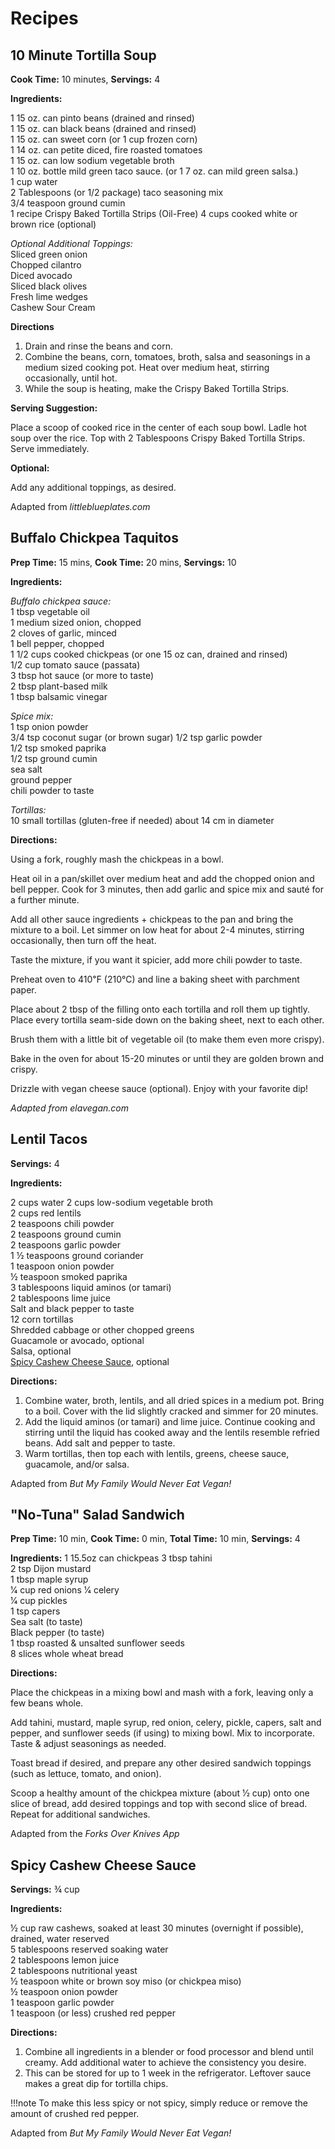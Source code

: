 # Recipes

## 10 Minute Tortilla Soup

**Cook Time:** 10 minutes, **Servings:** 4

**Ingredients:**

1 15 oz. can pinto beans (drained and rinsed)  
1 15 oz. can black beans (drained and rinsed)  
1 15 oz. can sweet corn (or 1 cup frozen corn)   
1 14 oz. can petite diced, fire roasted tomatoes  
1 15 oz. can low sodium vegetable broth  
1 10 oz. bottle mild green taco sauce. (or 1 7 oz. can mild green salsa.)  
1 cup water  
2 Tablespoons (or 1/2 package) taco seasoning mix  
3/4 teaspoon ground cumin  
1 recipe Crispy Baked Tortilla Strips (Oil-Free) 4 cups cooked white or brown rice (optional)  

_Optional Additional Toppings:_  
Sliced green onion  
Chopped cilantro  
Diced avocado  
Sliced black olives  
Fresh lime wedges  
Cashew Sour Cream  

**Directions**

1. Drain and rinse the beans and corn.
2. Combine the beans, corn, tomatoes, broth, salsa and seasonings in a medium sized cooking pot. Heat over medium heat, stirring occasionally, until hot.
3. While the soup is heating, make the Crispy Baked Tortilla Strips.

**Serving Suggestion:**

Place a scoop of cooked rice in the center of each soup bowl. Ladle hot soup over the rice. Top with 2 Tablespoons Crispy Baked Tortilla Strips. Serve immediately.

**Optional:**

Add any additional toppings, as desired.

Adapted from _littleblueplates.com_


## Buffalo Chickpea Taquitos

**Prep Time:** 15 mins, **Cook Time:** 20 mins, **Servings:** 10  

**Ingredients:**

_Buffalo chickpea sauce:_  
1 tbsp vegetable oil  
1 medium sized onion, chopped  
2 cloves of garlic, minced  
1 bell pepper, chopped  
1 1/2 cups cooked chickpeas (or one 15 oz can, drained and rinsed)  
1/2 cup tomato sauce (passata)  
3 tbsp hot sauce (or more to taste)  
2 tbsp plant-based milk  
1 tbsp balsamic vinegar  

_Spice mix:_  
1 tsp onion powder  
3/4 tsp coconut sugar (or brown sugar) 1/2 tsp garlic powder  
1/2 tsp smoked paprika  
1/2 tsp ground cumin  
sea salt  
ground pepper  
chili powder to taste  

_Tortillas:_  
10 small tortillas (gluten-free if needed) about 14 cm in diameter

**Directions:**

Using a fork, roughly mash the chickpeas in a bowl.

Heat oil in a pan/skillet over medium heat and add the chopped onion and bell pepper. Cook for 3 minutes, then add garlic and spice mix and sauté for a further minute.

Add all other sauce ingredients + chickpeas to the pan and bring the mixture to a boil. Let simmer on low heat for about 2-4 minutes, stirring occasionally, then turn off the heat.

Taste the mixture, if you want it spicier, add more chili powder to taste.

Preheat oven to 410℉ (210℃) and line a baking sheet with parchment paper.

Place about 2 tbsp of the filling onto each tortilla and roll them up tightly. Place every tortilla seam-side down on the baking sheet, next to each other.

Brush them with a little bit of vegetable oil (to make them even more crispy).

Bake in the oven for about 15-20 minutes or until they are golden brown and crispy.

Drizzle with vegan cheese sauce (optional). Enjoy with your favorite dip!

_Adapted from elavegan.com_

## Lentil Tacos

**Servings:** 4

**Ingredients:**

2 cups water 
2 cups low-sodium vegetable broth  
2 cups red lentils  
2 teaspoons chili powder  
2 teaspoons ground cumin  
2 teaspoons garlic powder  
1 ½ teaspoons ground coriander  
1 teaspoon onion powder  
½ teaspoon smoked paprika  
3 tablespoons liquid aminos (or tamari)  
2 tablespoons lime juice  
Salt and black pepper to taste  
12 corn tortillas  
Shredded cabbage or other chopped greens  
Guacamole or avocado, optional  
Salsa, optional  
[Spicy Cashew Cheese Sauce](#spicy-cashew-cheese-sauce), optional

**Directions:**  

1. Combine water, broth, lentils, and all dried spices in a medium pot. Bring to a boil. Cover with the lid slightly cracked and simmer for 20 minutes. 
2. Add the liquid aminos (or tamari) and lime juice. Continue cooking and stirring until the liquid has cooked away and the lentils resemble refried beans. Add salt and pepper to taste.
3. Warm tortillas, then top each with lentils, greens, cheese sauce, guacamole, and/or salsa.

Adapted from _But My Family Would Never Eat Vegan!_

## "No-Tuna" Salad Sandwich

**Prep Time:** 10 min, **Cook Time:** 0 min, **Total Time:** 10 min, **Servings:** 4

**Ingredients:**
1 15.5oz can chickpeas 3 tbsp tahini  
2 tsp Dijon mustard  
1 tbsp maple syrup  
1⁄4 cup red onions 1⁄4 celery  
1⁄4 cup pickles  
1 tsp capers  
Sea salt (to taste)  
Black pepper (to taste)  
1 tbsp roasted & unsalted sunflower seeds  
8 slices whole wheat bread  

**Directions:**

Place the chickpeas in a mixing bowl and mash with a fork, leaving only a few beans whole.

Add tahini, mustard, maple syrup, red onion, celery, pickle, capers, salt and pepper, and sunflower seeds (if using) to mixing bowl. Mix to incorporate. Taste & adjust seasonings as needed.

Toast bread if desired, and prepare any other desired sandwich toppings (such as lettuce, tomato, and onion).

Scoop a healthy amount of the chickpea mixture (about 1⁄2 cup) onto one slice of bread, add desired toppings and top with second slice of bread. Repeat for additional sandwiches.

Adapted from the _Forks Over Knives App_

## Spicy Cashew Cheese Sauce

**Servings:** ¾ cup

**Ingredients:**

½ cup raw cashews, soaked at least 30 minutes (overnight if possible), drained, water reserved  
5 tablespoons reserved soaking water  
2 tablespoons lemon juice  
2 tablespoons nutritional yeast  
½ teaspoon white or brown soy miso (or chickpea miso)  
½ teaspoon onion powder  
1 teaspoon garlic powder  
1 teaspoon (or less) crushed red pepper  

**Directions:**

1. Combine all ingredients in a blender or food processor and blend until creamy. Add additional water to achieve the consistency you desire. 
2. This can be stored for up to 1 week in the refrigerator. Leftover sauce makes a great dip for tortilla chips.

!!!note
    To make this less spicy or not spicy, simply reduce or remove the amount of crushed red pepper. 

Adapted from _But My Family Would Never Eat Vegan!_
